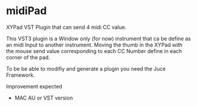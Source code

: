 # midiPad
XYPad VST Plugin that can send 4 midi CC value.

This VST3 plugin is a Window only (for now) instrument that ca be define as an midi Input to another instrument.
Moving the thumb in the XYPad  with the mouse send value corresponding to each CC Number define in each corner of the pad.

To be be able to modifiy and generate a plugin you need the Juce Framework.

Improvement expected
- MAC AU or VST version
